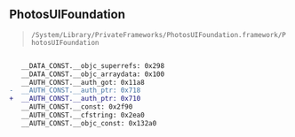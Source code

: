 ## PhotosUIFoundation

> `/System/Library/PrivateFrameworks/PhotosUIFoundation.framework/PhotosUIFoundation`

```diff

   __DATA_CONST.__objc_superrefs: 0x298
   __DATA_CONST.__objc_arraydata: 0x100
   __AUTH_CONST.__auth_got: 0x11a8
-  __AUTH_CONST.__auth_ptr: 0x718
+  __AUTH_CONST.__auth_ptr: 0x710
   __AUTH_CONST.__const: 0x2f90
   __AUTH_CONST.__cfstring: 0x2ea0
   __AUTH_CONST.__objc_const: 0x132a0

```
